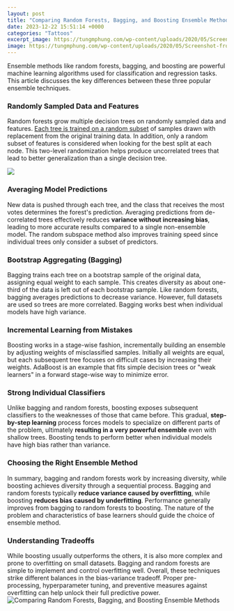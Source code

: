 ```yaml
---
layout: post
title: "Comparing Random Forests, Bagging, and Boosting Ensemble Methods"
date: 2023-12-22 15:51:14 +0000
categories: "Tattoos"
excerpt_image: https://tungmphung.com/wp-content/uploads/2020/05/Screenshot-from-2020-05-04-20-25-38.png
image: https://tungmphung.com/wp-content/uploads/2020/05/Screenshot-from-2020-05-04-20-25-38.png
---
```


Ensemble methods like random forests, bagging, and boosting are powerful machine learning algorithms used for classification and regression tasks. This article discusses the key differences between these three popular ensemble techniques.
### Randomly Sampled Data and Features 
Random forests grow multiple decision trees on randomly sampled data and features. [Each tree is trained on a random subset](https://store.fi.io.vn/womens-pug-mom-said-baby-funny-pug-dog-pet-lover-christmas-gifts-2) of samples drawn with replacement from the original training data. In addition, only a random subset of features is considered when looking for the best split at each node. This two-level randomization helps produce uncorrelated trees that lead to better generalization than a single decision tree.

![](https://dataaspirant.com/wp-content/uploads/2020/09/8-Difference-Between-Bagging-and-Boosting.png)
### Averaging Model Predictions
New data is pushed through each tree, and the class that receives the most votes determines the forest's prediction. Averaging predictions from de-correlated trees effectively reduces **variance without increasing bias**, leading to more accurate results compared to a single non-ensemble model. The random subspace method also improves training speed since individual trees only consider a subset of predictors.
### Bootstrap Aggregating (Bagging)
Bagging trains each tree on a bootstrap sample of the original data, assigning equal weight to each sample. This creates diversity as about one-third of the data is left out of each bootstrap sample. Like random forests, bagging averages predictions to decrease variance. However, full datasets are used so trees are more correlated. Bagging works best when individual models have high variance.
### Incremental Learning from Mistakes 
Boosting works in a stage-wise fashion, incrementally building an ensemble by adjusting weights of misclassified samples. Initially all weights are equal, but each subsequent tree focuses on difficult cases by increasing their weights. AdaBoost is an example that fits simple decision trees or "weak learners" in a forward stage-wise way to minimize error. 
### Strong Individual Classifiers
Unlike bagging and random forests, boosting exposes subsequent classifiers to the weaknesses of those that came before. This gradual, **step-by-step learning** process forces models to specialize on different parts of the problem, ultimately **resulting in a very powerful ensemble** even with shallow trees. Boosting tends to perform better when individual models have high bias rather than variance.
### Choosing the Right Ensemble Method 
In summary, bagging and random forests work by increasing diversity, while boosting achieves diversity through a sequential process. Bagging and random forests typically **reduce variance caused by overfitting**, while boosting **reduces bias caused by underfitting**. Performance generally improves from bagging to random forests to boosting. The nature of the problem and characteristics of base learners should guide the choice of ensemble method.
### Understanding Tradeoffs
While boosting usually outperforms the others, it is also more complex and prone to overfitting on small datasets. Bagging and random forests are simple to implement and control overfitting well. Overall, these techniques strike different balances in the bias-variance tradeoff. Proper pre-processing, hyperparameter tuning, and preventive measures against overfitting can help unlock their full predictive power.
![Comparing Random Forests, Bagging, and Boosting Ensemble Methods](https://tungmphung.com/wp-content/uploads/2020/05/Screenshot-from-2020-05-04-20-25-38.png)